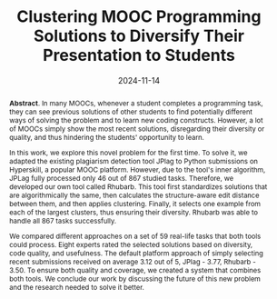 ---
title: "Clustering MOOC Programming Solutions to Diversify Their Presentation to Students"
authors: '<i>Elizaveta Artser, Anastasiia Birillo, Yaroslav Golubev, Maria Tigina, Hieke Keuning, Nikolay Vyahhi, and Timofey Bryksin</i>'
status: "published"
collection: publications
permalink: /publications/2024-11-14-clustering-for-moocs
date: 2024-11-14
venue: "the proceedings of <b>Koli Calling</b>"
paperurl: 'https://doi.org/10.1145/3699538.3699548'
level: '—'
pdf: 'https://arxiv.org/abs/2403.19398'
data: 'https://zenodo.org/records/8259494'
tool: 'https://github.com/hyperskill/code-submissions-clustering'
counter_id: 'C59'
abstract: "<p><b>Abstract</b>. In many MOOCs, whenever a student completes a programming task, they can see previous solutions of other students to find potentially different ways of solving the problem and to learn new coding constructs. However, a lot of MOOCs simply show the most recent solutions, disregarding their diversity or quality, and thus hindering the students' opportunity to learn.</p><p>In this work, we explore this novel problem for the first time. To solve it, we adapted the existing plagiarism detection tool JPlag to Python submissions on Hyperskill, a popular MOOC platform. However, due to the tool's inner algorithm, JPLag fully processed only 46 out of 867 studied tasks. Therefore, we developed our own tool called Rhubarb. This tool first standardizes solutions that are algorithmically the same, then calculates the structure-aware edit distance between them, and then applies clustering. Finally, it selects one example from each of the largest clusters, thus ensuring their diversity. Rhubarb was able to handle all 867 tasks successfully.</p><p>We compared different approaches on a set of 59 real-life tasks that both tools could process. Eight experts rated the selected solutions based on diversity, code quality, and usefulness. The default platform approach of simply selecting recent submissions received on average 3.12 out of 5, JPlag - 3.77, Rhubarb - 3.50. To ensure both quality and coverage, we created a system that combines both tools. We conclude our work by discussing the future of this new problem and the research needed to solve it better.</p>"
---
